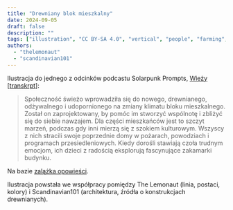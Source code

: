 ```yaml
---
title: "Drewniany blok mieszkalny"
date: 2024-09-05
draft: false
description: ""
tags: ["illustration", "CC BY-SA 4.0", "vertical", "people", "farming", "solar", "transport", "city", "generations", "residential"]
authors:
  - "thelemonaut"
  - "scandinavian101"
---
```


Ilustracja do jednego z odcinków podcastu Solarpunk Prompts, [Wieży](https://podcast.tomasino.org/@SolarpunkPrompts/episodes/the-tower) [[transkrpt](https://wiki.tomasino.org/writing/Solarpunk-Prompts---The-Tower)]:

> Społeczność świeżo wprowadziła się do nowego, drewnianego, odżywalnego i udopornionego na zmiany klimatu bloku mieszkalnego. Został on zaprojektowany, by pomóc im stworzyć wspólnotę i zbliżyć się do siebie nawzajem. Dla części mieszkańców jest to szczyt marzeń, podczas gdy inni mierzą się z szokiem kulturowym. Wszyscy z nich stracili swoje poprzednie domy w pożarach, powodziach i programach przesiedleniowych. Kiedy dorośli stawiają czoła trudnym emocjom, ich dzieci z radością eksplorują fascynujące zakamarki budynku.

Na bazie [zalążka opowieści](/pl/seeds/the-tower).

Ilustracja powstała we współpracy pomiędzy The Lemonaut (linia, postaci, kolory) i Scandinavian101 (architektura, źródła o konstrukcjach drewnianych).
